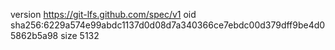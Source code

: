 version https://git-lfs.github.com/spec/v1
oid sha256:6229a574e99abdc1137d0d08d7a340366ce7ebdc00d379dff9be4d05862b5a98
size 5132
